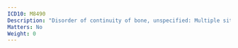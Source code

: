 ```yaml
---
ICD10: M8490
Description: "Disorder of continuity of bone, unspecified: Multiple sites"
Matters: No
Weight: 0
---
```

